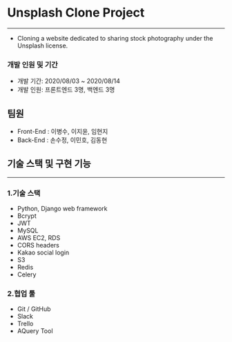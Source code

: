 # Unsplash Clone Project
***
* Cloning a website dedicated to sharing stock photography under the Unsplash license.

### 개발 인원 및 기간
* 개발 기간: 2020/08/03 ~ 2020/08/14
* 개발 인원: 프론트엔드 3명, 백엔드 3명

## 팀원
* Front-End : 이병수, 이지윤, 임현지
* Back-End : 손수정, 이민호, 김동현

## 기술 스택 및 구현 기능
***

### 1.기술 스택
* Python, Django web framework
* Bcrypt
* JWT
* MySQL
* AWS EC2, RDS
* CORS headers
* Kakao social login
* S3
* Redis
* Celery

### 2.협업 툴
* Git / GitHub
* Slack
* Trello
* AQuery Tool
